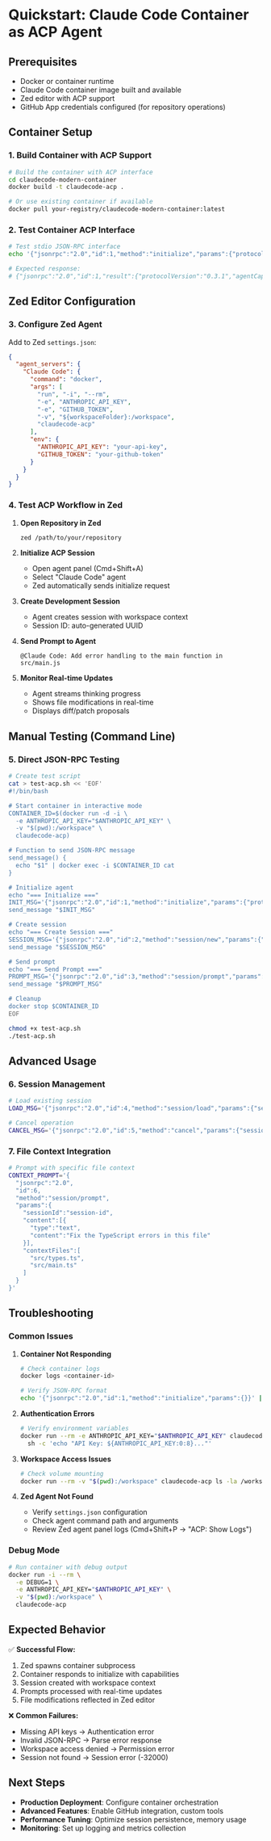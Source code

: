 # Quickstart: Claude Code Container as ACP Agent

## Prerequisites
- Docker or container runtime
- Claude Code container image built and available
- Zed editor with ACP support
- GitHub App credentials configured (for repository operations)

## Container Setup

### 1. Build Container with ACP Support
```bash
# Build the container with ACP interface
cd claudecode-modern-container
docker build -t claudecode-acp .

# Or use existing container if available
docker pull your-registry/claudecode-modern-container:latest
```

### 2. Test Container ACP Interface
```bash
# Test stdio JSON-RPC interface
echo '{"jsonrpc":"2.0","id":1,"method":"initialize","params":{"protocolVersion":"0.3.1","clientCapabilities":{"editWorkspace":true}}}' | docker run -i --rm claudecode-acp

# Expected response:
# {"jsonrpc":"2.0","id":1,"result":{"protocolVersion":"0.3.1","agentCapabilities":{"editWorkspace":true,"sessionPersistence":true},"agentInfo":{"name":"Claude Code Container","version":"1.0.0"}}}
```

## Zed Editor Configuration

### 3. Configure Zed Agent
Add to Zed `settings.json`:
```json
{
  "agent_servers": {
    "Claude Code": {
      "command": "docker",
      "args": [
        "run", "-i", "--rm",
        "-e", "ANTHROPIC_API_KEY",
        "-e", "GITHUB_TOKEN",
        "-v", "${workspaceFolder}:/workspace",
        "claudecode-acp"
      ],
      "env": {
        "ANTHROPIC_API_KEY": "your-api-key",
        "GITHUB_TOKEN": "your-github-token"
      }
    }
  }
}
```

### 4. Test ACP Workflow in Zed

1. **Open Repository in Zed**
   ```bash
   zed /path/to/your/repository
   ```

2. **Initialize ACP Session**
   - Open agent panel (Cmd+Shift+A)
   - Select "Claude Code" agent
   - Zed automatically sends initialize request

3. **Create Development Session**
   - Agent creates session with workspace context
   - Session ID: auto-generated UUID

4. **Send Prompt to Agent**
   ```
   @Claude Code: Add error handling to the main function in src/main.js
   ```

5. **Monitor Real-time Updates**
   - Agent streams thinking progress
   - Shows file modifications in real-time
   - Displays diff/patch proposals

## Manual Testing (Command Line)

### 5. Direct JSON-RPC Testing
```bash
# Create test script
cat > test-acp.sh << 'EOF'
#!/bin/bash

# Start container in interactive mode
CONTAINER_ID=$(docker run -d -i \
  -e ANTHROPIC_API_KEY="$ANTHROPIC_API_KEY" \
  -v "$(pwd):/workspace" \
  claudecode-acp)

# Function to send JSON-RPC message
send_message() {
  echo "$1" | docker exec -i $CONTAINER_ID cat
}

# Initialize agent
echo "=== Initialize ==="
INIT_MSG='{"jsonrpc":"2.0","id":1,"method":"initialize","params":{"protocolVersion":"0.3.1","clientCapabilities":{"editWorkspace":true,"filesRead":true,"filesWrite":true}}}'
send_message "$INIT_MSG"

# Create session
echo "=== Create Session ==="
SESSION_MSG='{"jsonrpc":"2.0","id":2,"method":"session/new","params":{"workspaceUri":"file:///workspace","mode":"development"}}'
send_message "$SESSION_MSG"

# Send prompt
echo "=== Send Prompt ==="
PROMPT_MSG='{"jsonrpc":"2.0","id":3,"method":"session/prompt","params":{"sessionId":"test-session","content":[{"type":"text","content":"List all JavaScript files in this project"}]}}'
send_message "$PROMPT_MSG"

# Cleanup
docker stop $CONTAINER_ID
EOF

chmod +x test-acp.sh
./test-acp.sh
```

## Advanced Usage

### 6. Session Management
```bash
# Load existing session
LOAD_MSG='{"jsonrpc":"2.0","id":4,"method":"session/load","params":{"sessionId":"existing-session-id","includeHistory":true}}'

# Cancel operation
CANCEL_MSG='{"jsonrpc":"2.0","id":5,"method":"cancel","params":{"sessionId":"session-id"}}'
```

### 7. File Context Integration
```bash
# Prompt with specific file context
CONTEXT_PROMPT='{
  "jsonrpc":"2.0",
  "id":6,
  "method":"session/prompt",
  "params":{
    "sessionId":"session-id",
    "content":[{
      "type":"text",
      "content":"Fix the TypeScript errors in this file"
    }],
    "contextFiles":[
      "src/types.ts",
      "src/main.ts"
    ]
  }
}'
```

## Troubleshooting

### Common Issues

1. **Container Not Responding**
   ```bash
   # Check container logs
   docker logs <container-id>

   # Verify JSON-RPC format
   echo '{"jsonrpc":"2.0","id":1,"method":"initialize","params":{}}' | jq .
   ```

2. **Authentication Errors**
   ```bash
   # Verify environment variables
   docker run --rm -e ANTHROPIC_API_KEY="$ANTHROPIC_API_KEY" claudecode-acp \
     sh -c 'echo "API Key: ${ANTHROPIC_API_KEY:0:8}..."'
   ```

3. **Workspace Access Issues**
   ```bash
   # Check volume mounting
   docker run --rm -v "$(pwd):/workspace" claudecode-acp ls -la /workspace
   ```

4. **Zed Agent Not Found**
   - Verify `settings.json` configuration
   - Check agent command path and arguments
   - Review Zed agent panel logs (Cmd+Shift+P → "ACP: Show Logs")

### Debug Mode
```bash
# Run container with debug output
docker run -i --rm \
  -e DEBUG=1 \
  -e ANTHROPIC_API_KEY="$ANTHROPIC_API_KEY" \
  -v "$(pwd):/workspace" \
  claudecode-acp
```

## Expected Behavior

✅ **Successful Flow:**
1. Zed spawns container subprocess
2. Container responds to initialize with capabilities
3. Session created with workspace context
4. Prompts processed with real-time updates
5. File modifications reflected in Zed editor

❌ **Common Failures:**
- Missing API keys → Authentication error
- Invalid JSON-RPC → Parse error response
- Workspace access denied → Permission error
- Session not found → Session error (-32000)

## Next Steps

- **Production Deployment**: Configure container orchestration
- **Advanced Features**: Enable GitHub integration, custom tools
- **Performance Tuning**: Optimize session persistence, memory usage
- **Monitoring**: Set up logging and metrics collection
